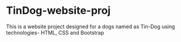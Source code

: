 # TinDog-website-proj

This is a website project designed for a dogs named as Tin-Dog using technologies- HTML, CSS and Bootstrap
